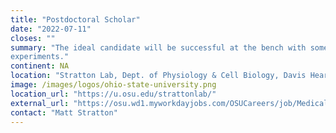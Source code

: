 ```yaml
---
title: "Postdoctoral Scholar"
date: "2022-07-11"
closes: ""
summary: "The ideal candidate will be successful at the bench with some knowledge of bioinformatics - preferably being able to plan, execute, and analyze (with Galaxy) cell culture and in vivo gene expression regulation
experiments."
continent: NA
location: "Stratton Lab, Dept. of Physiology & Cell Biology, Davis Heart and Lung Research Institute, Columbus, Ohio, United States"
image: /images/logos/ohio-state-university.png
location_url: "https://u.osu.edu/strattonlab/"
external_url: "https://osu.wd1.myworkdayjobs.com/OSUCareers/job/Medical-Center-Campus/Postdoctoral-Scholar_R46910-1"
contact: "Matt Stratton"
---
```

